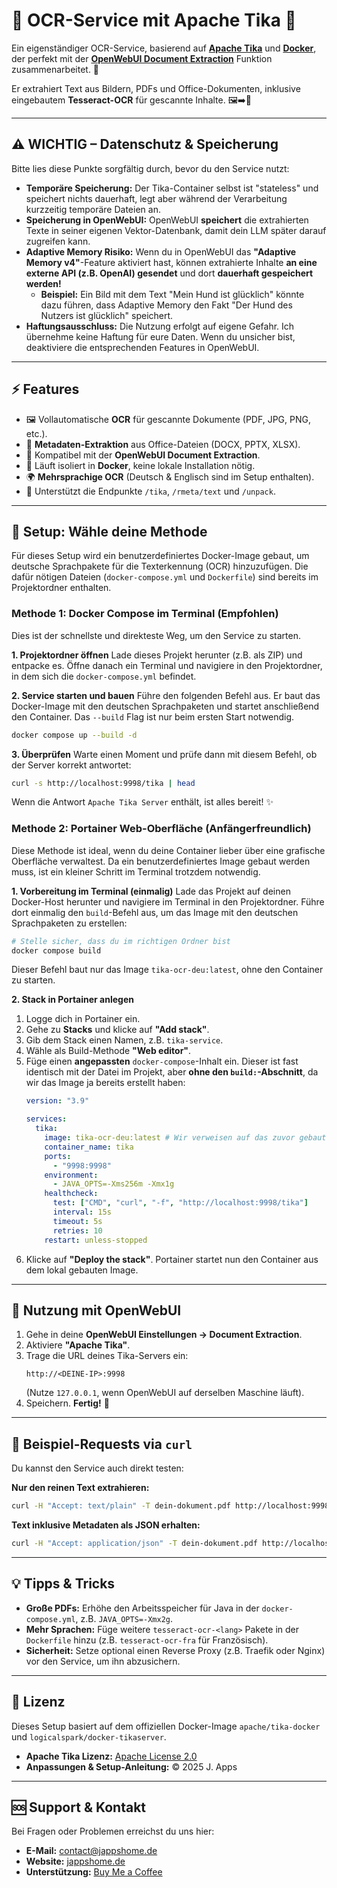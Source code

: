 # 📄 OCR-Service mit Apache Tika 🧠

Ein eigenständiger OCR-Service, basierend auf **[Apache Tika](https://github.com/apache/tika-docker)** und **[Docker](https://www.docker.com/)**, der perfekt mit der **[OpenWebUI Document Extraction](https://docs.openwebui.com/features/document-extraction/apachetika)** Funktion zusammenarbeitet. 💖

Er extrahiert Text aus Bildern, PDFs und Office-Dokumenten, inklusive eingebautem **Tesseract-OCR** für gescannte Inhalte. 🖼️➡️📄

---

## ⚠️ WICHTIG – Datenschutz & Speicherung

Bitte lies diese Punkte sorgfältig durch, bevor du den Service nutzt:

-   **Temporäre Speicherung:** Der Tika-Container selbst ist "stateless" und speichert nichts dauerhaft, legt aber während der Verarbeitung kurzzeitig temporäre Dateien an.
-   **Speicherung in OpenWebUI:** OpenWebUI **speichert** die extrahierten Texte in seiner eigenen Vektor-Datenbank, damit dein LLM später darauf zugreifen kann.
-   **Adaptive Memory Risiko:** Wenn du in OpenWebUI das **"Adaptive Memory v4"**-Feature aktiviert hast, können extrahierte Inhalte **an eine externe API (z.B. OpenAI) gesendet** und dort **dauerhaft gespeichert werden!**
    -   **Beispiel:** Ein Bild mit dem Text "Mein Hund ist glücklich" könnte dazu führen, dass Adaptive Memory den Fakt "Der Hund des Nutzers ist glücklich" speichert.
-   **Haftungsausschluss:** Die Nutzung erfolgt auf eigene Gefahr. Ich übernehme keine Haftung für eure Daten. Wenn du unsicher bist, deaktiviere die entsprechenden Features in OpenWebUI.

---

## ⚡ Features

-   🖼️ Vollautomatische **OCR** für gescannte Dokumente (PDF, JPG, PNG, etc.).
-   📑 **Metadaten-Extraktion** aus Office-Dateien (DOCX, PPTX, XLSX).
-   🤖 Kompatibel mit der **OpenWebUI Document Extraction**.
-   🐋 Läuft isoliert in **Docker**, keine lokale Installation nötig.
-   🌍 **Mehrsprachige OCR** (Deutsch & Englisch sind im Setup enthalten).
-   🧪 Unterstützt die Endpunkte `/tika`, `/rmeta/text` und `/unpack`.

---

## 🚀 Setup: Wähle deine Methode

Für dieses Setup wird ein benutzerdefiniertes Docker-Image gebaut, um deutsche Sprachpakete für die Texterkennung (OCR) hinzuzufügen. Die dafür nötigen Dateien (`docker-compose.yml` und `Dockerfile`) sind bereits im Projektordner enthalten.

### Methode 1: Docker Compose im Terminal (Empfohlen)

Dies ist der schnellste und direkteste Weg, um den Service zu starten.

**1. Projektordner öffnen**
Lade dieses Projekt herunter (z.B. als ZIP) und entpacke es. Öffne danach ein Terminal und navigiere in den Projektordner, in dem sich die `docker-compose.yml` befindet.

**2. Service starten und bauen**
Führe den folgenden Befehl aus. Er baut das Docker-Image mit den deutschen Sprachpaketen und startet anschließend den Container. Das `--build` Flag ist nur beim ersten Start notwendig.
```bash
docker compose up --build -d
```

**3. Überprüfen**
Warte einen Moment und prüfe dann mit diesem Befehl, ob der Server korrekt antwortet:
```bash
curl -s http://localhost:9998/tika | head
```
Wenn die Antwort `Apache Tika Server` enthält, ist alles bereit! ✨

### Methode 2: Portainer Web-Oberfläche (Anfängerfreundlich)

Diese Methode ist ideal, wenn du deine Container lieber über eine grafische Oberfläche verwaltest. Da ein benutzerdefiniertes Image gebaut werden muss, ist ein kleiner Schritt im Terminal trotzdem notwendig.

**1. Vorbereitung im Terminal (einmalig)**
Lade das Projekt auf deinen Docker-Host herunter und navigiere im Terminal in den Projektordner. Führe dort einmalig den `build`-Befehl aus, um das Image mit den deutschen Sprachpaketen zu erstellen:
```bash
# Stelle sicher, dass du im richtigen Ordner bist
docker compose build
```
Dieser Befehl baut nur das Image `tika-ocr-deu:latest`, ohne den Container zu starten.

**2. Stack in Portainer anlegen**
1.  Logge dich in Portainer ein.
2.  Gehe zu **Stacks** und klicke auf **"Add stack"**.
3.  Gib dem Stack einen Namen, z.B. `tika-service`.
4.  Wähle als Build-Methode **"Web editor"**.
5.  Füge einen **angepassten** `docker-compose`-Inhalt ein. Dieser ist fast identisch mit der Datei im Projekt, aber **ohne den `build:`-Abschnitt**, da wir das Image ja bereits erstellt haben:
    ```yaml
    version: "3.9"

    services:
      tika:
        image: tika-ocr-deu:latest # Wir verweisen auf das zuvor gebaute Image
        container_name: tika
        ports:
          - "9998:9998"
        environment:
          - JAVA_OPTS=-Xms256m -Xmx1g
        healthcheck:
          test: ["CMD", "curl", "-f", "http://localhost:9998/tika"]
          interval: 15s
          timeout: 5s
          retries: 10
        restart: unless-stopped
    ```
6.  Klicke auf **"Deploy the stack"**. Portainer startet nun den Container aus dem lokal gebauten Image.

---

## 💬 Nutzung mit OpenWebUI

1.  Gehe in deine **OpenWebUI Einstellungen → Document Extraction**.
2.  Aktiviere **"Apache Tika"**.
3.  Trage die URL deines Tika-Servers ein:
    ```http
    http://<DEINE-IP>:9998
    ```
    (Nutze `127.0.0.1`, wenn OpenWebUI auf derselben Maschine läuft).
4.  Speichern. **Fertig!** 💖

---

## 🧪 Beispiel-Requests via `curl`

Du kannst den Service auch direkt testen:

**Nur den reinen Text extrahieren:**
```bash
curl -H "Accept: text/plain" -T dein-dokument.pdf http://localhost:9998/tika
```

**Text inklusive Metadaten als JSON erhalten:**
```bash
curl -H "Accept: application/json" -T dein-dokument.pdf http://localhost:9998/rmeta/text
```

---

## 💡 Tipps & Tricks

-   **Große PDFs:** Erhöhe den Arbeitsspeicher für Java in der `docker-compose.yml`, z.B. `JAVA_OPTS=-Xmx2g`.
-   **Mehr Sprachen:** Füge weitere `tesseract-ocr-<lang>` Pakete in der `Dockerfile` hinzu (z.B. `tesseract-ocr-fra` für Französisch).
-   **Sicherheit:** Setze optional einen Reverse Proxy (z.B. Traefik oder Nginx) vor den Service, um ihn abzusichern.

---

## 📜 Lizenz

Dieses Setup basiert auf dem offiziellen Docker-Image `apache/tika-docker` und `logicalspark/docker-tikaserver`.

-   **Apache Tika Lizenz:** [Apache License 2.0](https://www.apache.org/licenses/LICENSE-2.0)
-   **Anpassungen & Setup-Anleitung:** © 2025 J. Apps

---

## 🆘 Support & Kontakt

Bei Fragen oder Problemen erreichst du uns hier:

-   **E-Mail:** contact@jappshome.de
-   **Website:** [jappshome.de](https://jappshome.de)
-   **Unterstützung:** [Buy Me a Coffee](https://buymeacoffee.com/J.Apps)